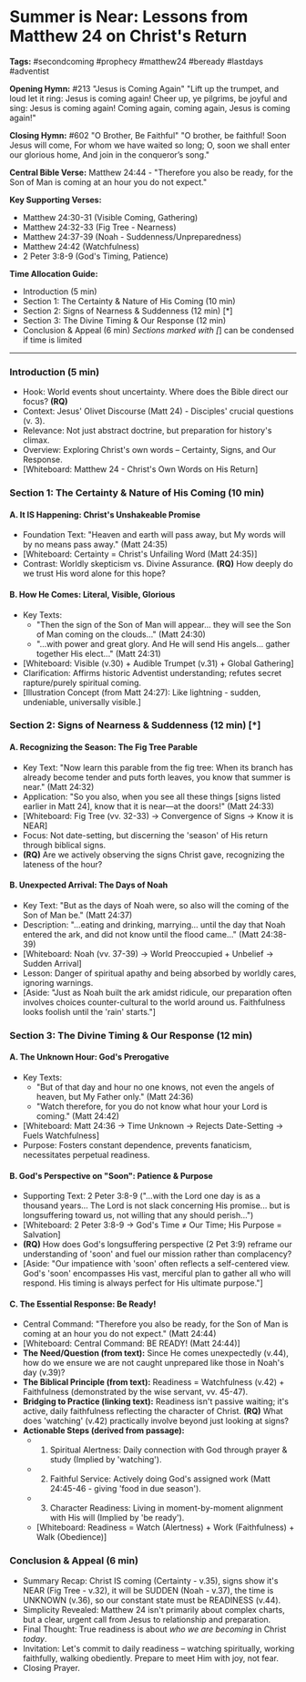 # Summer is Near: Lessons from Matthew 24 on Christ's Return

**Tags:** #secondcoming #prophecy #matthew24 #beready #lastdays #adventist

**Opening Hymn:** #213 "Jesus is Coming Again" "Lift up the trumpet, and loud
let it ring: Jesus is coming again! Cheer up, ye pilgrims, be joyful and sing:
Jesus is coming again! Coming again, coming again, Jesus is coming again!"

**Closing Hymn:** #602 "O Brother, Be Faithful" "O brother, be faithful! Soon
Jesus will come, For whom we have waited so long; O, soon we shall enter our
glorious home, And join in the conqueror’s song."

**Central Bible Verse:** Matthew 24:44 - "Therefore you also be ready, for the
Son of Man is coming at an hour you do not expect."

**Key Supporting Verses:**

- Matthew 24:30-31 (Visible Coming, Gathering)
- Matthew 24:32-33 (Fig Tree - Nearness)
- Matthew 24:37-39 (Noah - Suddenness/Unpreparedness)
- Matthew 24:42 (Watchfulness)
- 2 Peter 3:8-9 (God's Timing, Patience)

**Time Allocation Guide:**

- Introduction (5 min)
- Section 1: The Certainty & Nature of His Coming (10 min)
- Section 2: Signs of Nearness & Suddenness (12 min) [*]
- Section 3: The Divine Timing & Our Response (12 min)
- Conclusion & Appeal (6 min) _Sections marked with [_] can be condensed if time
  is limited

---

### Introduction (5 min)

- Hook: World events shout uncertainty. Where does the Bible direct our focus?
  **(RQ)**
- Context: Jesus' Olivet Discourse (Matt 24) - Disciples' crucial questions (v.
  3).
- Relevance: Not just abstract doctrine, but preparation for history's climax.
- Overview: Exploring Christ's own words – Certainty, Signs, and Our Response.
- [Whiteboard: Matthew 24 - Christ's Own Words on His Return]

### Section 1: The Certainty & Nature of His Coming (10 min)

#### A. It IS Happening: Christ's Unshakeable Promise

- Foundation Text: "Heaven and earth will pass away, but My words will by no
  means pass away." (Matt 24:35)
- [Whiteboard: Certainty = Christ's Unfailing Word (Matt 24:35)]
- Contrast: Worldly skepticism vs. Divine Assurance. **(RQ)** How deeply do we
  trust His word alone for this hope?

#### B. How He Comes: Literal, Visible, Glorious

- Key Texts:
  - "Then the sign of the Son of Man will appear... they will see the Son of Man
    coming on the clouds..." (Matt 24:30)
  - "...with power and great glory. And He will send His angels... gather
    together His elect..." (Matt 24:31)
- [Whiteboard: Visible (v.30) + Audible Trumpet (v.31) + Global Gathering]
- Clarification: Affirms historic Adventist understanding; refutes secret
  rapture/purely spiritual coming.
- [Illustration Concept (from Matt 24:27): Like lightning - sudden, undeniable,
  universally visible.]

### Section 2: Signs of Nearness & Suddenness (12 min) [*]

#### A. Recognizing the Season: The Fig Tree Parable

- Key Text: "Now learn this parable from the fig tree: When its branch has
  already become tender and puts forth leaves, you know that summer is near."
  (Matt 24:32)
- Application: "So you also, when you see all these things [signs listed earlier
  in Matt 24], know that it is near—at the doors!" (Matt 24:33)
- [Whiteboard: Fig Tree (vv. 32-33) -> Convergence of Signs -> Know it is NEAR]
- Focus: Not date-setting, but discerning the 'season' of His return through
  biblical signs.
- **(RQ)** Are we actively observing the signs Christ gave, recognizing the
  lateness of the hour?

#### B. Unexpected Arrival: The Days of Noah

- Key Text: "But as the days of Noah were, so also will the coming of the Son of
  Man be." (Matt 24:37)
- Description: "...eating and drinking, marrying... until the day that Noah
  entered the ark, and did not know until the flood came..." (Matt 24:38-39)
- [Whiteboard: Noah (vv. 37-39) -> World Preoccupied + Unbelief -> Sudden
  Arrival]
- Lesson: Danger of spiritual apathy and being absorbed by worldly cares,
  ignoring warnings.
- [Aside: "Just as Noah built the ark amidst ridicule, our preparation often
  involves choices counter-cultural to the world around us. Faithfulness looks
  foolish until the 'rain' starts."]

### Section 3: The Divine Timing & Our Response (12 min)

#### A. The Unknown Hour: God's Prerogative

- Key Texts:
  - "But of that day and hour no one knows, not even the angels of heaven, but
    My Father only." (Matt 24:36)
  - "Watch therefore, for you do not know what hour your Lord is coming." (Matt
    24:42)
- [Whiteboard: Matt 24:36 -> Time Unknown -> Rejects Date-Setting -> Fuels
  Watchfulness]
- Purpose: Fosters constant dependence, prevents fanaticism, necessitates
  perpetual readiness.

#### B. God's Perspective on "Soon": Patience & Purpose

- Supporting Text: 2 Peter 3:8-9 ("...with the Lord one day is as a thousand
  years... The Lord is not slack concerning His promise... but is longsuffering
  toward us, not willing that any should perish...")
- [Whiteboard: 2 Peter 3:8-9 -> God's Time ≠ Our Time; His Purpose = Salvation]
- **(RQ)** How does God's longsuffering perspective (2 Pet 3:9) reframe our
  understanding of 'soon' and fuel our mission rather than complacency?
- [Aside: "Our impatience with 'soon' often reflects a self-centered view. God's
  'soon' encompasses His vast, merciful plan to gather all who will respond. His
  timing is always perfect for His ultimate purpose."]

#### C. The Essential Response: Be Ready!

- Central Command: "Therefore you also be ready, for the Son of Man is coming at
  an hour you do not expect." (Matt 24:44)
- [Whiteboard: Central Command: BE READY! (Matt 24:44)]
- **The Need/Question (from text):** Since He comes unexpectedly (v.44), how do
  we ensure we are not caught unprepared like those in Noah's day (v.39)?
- **The Biblical Principle (from text):** Readiness = Watchfulness (v.42) +
  Faithfulness (demonstrated by the wise servant, vv. 45-47).
- **Bridging to Practice (linking text):** Readiness isn't passive waiting; it's
  active, daily faithfulness reflecting the character of Christ. **(RQ)** What
  does 'watching' (v.42) practically involve beyond just looking at signs?
- **Actionable Steps (derived from passage):**
  - 1. Spiritual Alertness: Daily connection with God through prayer & study
       (Implied by 'watching').
  - 2. Faithful Service: Actively doing God's assigned work (Matt 24:45-46 -
       giving 'food in due season').
  - 3. Character Readiness: Living in moment-by-moment alignment with His will
       (Implied by 'be ready').
  - [Whiteboard: Readiness = Watch (Alertness) + Work (Faithfulness) + Walk
    (Obedience)]

### Conclusion & Appeal (6 min)

- Summary Recap: Christ IS coming (Certainty - v.35), signs show it's NEAR (Fig
  Tree - v.32), it will be SUDDEN (Noah - v.37), the time is UNKNOWN (v.36), so
  our constant state must be READINESS (v.44).
- Simplicity Revealed: Matthew 24 isn't primarily about complex charts, but a
  clear, urgent call from Jesus to relationship and preparation.
- Final Thought: True readiness is about _who we are becoming_ in Christ
  _today_.
- Invitation: Let's commit to daily readiness – watching spiritually, working
  faithfully, walking obediently. Prepare to meet Him with joy, not fear.
- Closing Prayer.
